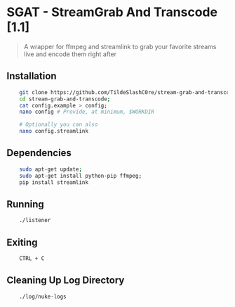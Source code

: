 # SGAT - StreamGrab And Transcode [1.1]

>A wrapper for ffmpeg and streamlink to grab your favorite streams live and encode them right after

## Installation

```bash
    git clone https://github.com/TildeSlashC0re/stream-grab-and-transcode.git;
    cd stream-grab-and-transcode;
    cat config.example > config;
    nano config # Provide, at minimum, $WORKDIR

    # Optionally you can also
    nano config.streamlink
```

## Dependencies

```bash
    sudo apt-get update; 
    sudo apt-get install python-pip ffmpeg;
    pip install streamlink
```

## Running 

```bash
    ./listener
```

## Exiting

```bash
    CTRL + C
```

## Cleaning Up Log Directory

```bash
    ./log/nuke-logs
```

